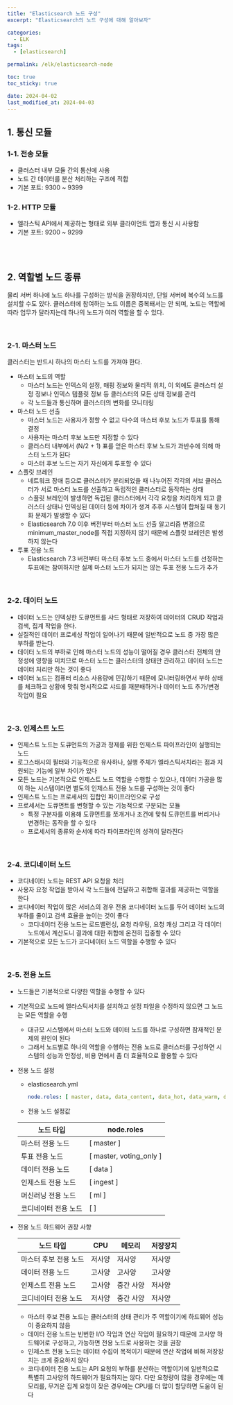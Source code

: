 ```yaml
---
title: "Elasticsearch 노드 구성"
excerpt: "Elasticsearch의 노드 구성에 대해 알아보자"

categories:
  - ELK
tags:
  - [elasticsearch]

permalink: /elk/elasticsearch-node

toc: true
toc_sticky: true

date: 2024-04-02
last_modified_at: 2024-04-03
---
```


## 1. 통신 모듈

### 1-1. 전송 모듈
- 클러스터 내부 모듈 간의 통신에 사용
- 노드 간 데이터를 분산 처리하는 구조에 적합
- 기본 포트: 9300 ~ 9399

### 1-2. HTTP 모듈
- 엘라스틱 API에서 제공하는 형태로 외부 클라이언트 앱과 통신 시 사용함
- 기본 포트: 9200 ~ 9299

<br>
<br>

## 2. 역할별 노드 종류
물리 서버 하나에 노드 하나를 구성하는 방식을 권장하지만, 단일 서버에 복수의 노드를 설치할 수도 있다.
클러스터에 참여하는 노드 이름은 중복돼서는 안 되며, 노드는 역할에 따라 업무가 달라지는데 하나의 노드가 여러 역할을 할 수 있다.

<br>

### 2-1. 마스터 노드
클러스터는 반드시 하나의 마스터 노드를 가져야 한다.

- 마스터 노드의 역할
    - 마스터 노드는 인덱스의 설정, 매핑 정보와 물리적 위치, 이 외에도 클러스터 설정 정보나 인덱스 템플릿 정보 등 클러스터의 모든 상태 정보를 관리
    - 각 노드들과 통신하며 클러스터의 변화를 모니터링
- 마스터 노드 선출
  - 마스터 노드는 사용자가 정할 수 없고 다수의 마스터 후보 노드가 투표를 통해 결정
  - 사용자는 마스터 후보 노드만 지정할 수 있다
  - 클러스터 내부에서 (N/2 + 1) 표를 얻은 마스터 후보 노드가 과반수에 의해 마스터 노드가 된다
  - 마스터 후보 노드는 자기 자신에게 투표할 수 있다
- 스플릿 브레인
  - 네트워크 장애 등으로 클러스터가 분리되었을 때 나누어진 각각의 서브 클러스터가 서로 마스터 노드를 선출하고 독립적인 클러스터로 동작하는 상태
  - 스플릿 브레인이 발생하면 독립된 클러스터에서 각각 요청을 처리하게 되고 클러스터 상태나 인덱싱된 데이터 등에 차이가 생겨 추후 시스템이 합쳐질 때 동기화 문제가 발생할 수 있다
  - Elasticsearch 7.0 이후 버전부터 마스터 노드 선출 알고리즘 변경으로 minimum_master_node를 직접 지정하지 않기 때문에 스플릿 브레인은 발생하지 않는다
- 투표 전용 노드
  - Elasticsearch 7.3 버전부터 마스터 후보 노드 중에서 마스터 노드를 선정하는 투표에는 참여하지만 실제 마스터 노드가 되지는 않는 투표 전용 노드가 추가

<br>

### 2-2. 데이터 노드
- 데이터 노드는 인덱싱한 도큐먼트를 샤드 형태로 저장하여 데이터의 CRUD 작업과 검색, 집계 작업을 한다.
- 실질적인 데이터 프로세싱 작업이 일어나기 때문에 일반적으로 노드 중 가장 많은 부하를 받는다.
- 데이터 노드의 부하로 인해 마스터 노드의 성능이 떨어질 경우 클러스터 전체의 안정성에 영향을 미치므로 마스터 노드는 클러스터의 상태만 관리하고 데이터 노드는 데이터 처리만 하는 것이 좋다
- 데이터 노드는 컴퓨터 리소스 사용량에 민감하기 때문에 모니터링하면서 부하 상태를 체크하고 상황에 맞춰 명시적으로 샤드를 재분배하거나 데이터 노드 추가/변경 작업이 필요

<br>

### 2-3. 인제스트 노드
- 인제스트 노드는 도큐먼트의 가공과 정제를 위한 인제스트 파이프라인이 실행되는 노드
- 로그스태시의 필터와 기능적으로 유사하나, 실행 주체가 엘라스틱서치라는 점과 지원되는 기능에 일부 차이가 있다
- 모든 노드는 기본적으로 인제스트 노드 역할을 수행할 수 있으나, 데이터 가공을 많이 하는 시스템이라면 별도의 인제스트 전용 노드를 구성하는 것이 좋다
- 인제스트 노드는 프로세서의 집합인 파이프라인으로 구성
- 프로세서는 도큐먼트를 변형할 수 있는 기능적으로 구분되는 모듈
  - 특정 구분자를 이용해 도큐먼트를 쪼개거나 조건에 맞춰 도큐먼트를 버리거나 변경하는 동작을 할 수 있다
  - 프로세서의 종류와 순서에 따라 파이프라인의 성격이 달라진다

<br>

### 2-4. 코디네이터 노드
- 코디네이터 노드는 REST API 요청을 처리
- 사용자 요청 작업을 받아서 각 노드들에 전달하고 취합해 결과를 제공하는 역할을 한다
- 코디네이터 작업이 많은 서비스의 경우 전용 코디네이터 노드를 두어 데이터 노드의 부하를 줄이고 검색 효율을 높이는 것이 좋다
  - 코디네이터 전용 노드는 로드밸런싱, 요청 라우팅, 요청 캐싱 그리고 각 데이터 노드에서 계산도니 결과에 대한 취합에 온전히 집중할 수 있다
- 기본적으로 모든 노드가 코디네이터 노드 역할을 수행할 수 있다

<br>

### 2-5. 전용 노드
- 노드들은 기본적으로 다양한 역할을 수행할 수 있다
- 기본적으로 노드에 엘라스틱서치를 설치하고 설정 파일을 수정하지 않으면 그 노드는 모든 역할을 수행
  - 대규모 시스템에서 마스터 노드와 데이터 노드를 하나로 구성하면 잠재적인 문제의 원인이 된다
  - 그래서 노드별로 하나의 역할을 수행하는 전용 노드로 클러스터를 구성하면 시스템의 성능과 안정성, 비용 면에서 좀 더 효율적으로 활용할 수 있다
- 전용 노드 설정
  - elasticsearch.yml
    ``` yml
    node.roles: [ master, data, data_content, data_hot, data_warm, data_cold, ingest, ml, remote_cluster_client ]
    ```
  - 전용 노드 설정값

  | 노드 타입       | node.roles              |
  |-------------|-------------------------|
  | 마스터 전용 노드   | [ master ]              |
  | 투표 전용 노드    | [ master, voting_only ] |
  | 데이터 전용 노드   | [ data ]                |
  | 인제스트 전용 노드  | [ ingest ]              |
  | 머신러닝 전용 노드  | [ ml ]                  |
  | 코디네이터 전용 노드 | [ ]                     |
- 전용 노드 하드웨어 권장 사항
  
  | 노드 타입        | CPU | 메모리 | 저장장치 |
  |--------------|-----|-----|------|
  | 마스터 후보 전용 노드 | 저사양 | 저사양 | 저사양  |
  |데이터 전용 노드|고사양|고사양|고사양|
  |인제스트 전용 노드|고사양|중간 사양|저사양|
  |코디네이터 전용 노드|저사양|중간 사양|저사양|
  - 마스터 후보 전용 노드는 클러스터의 상태 관리가 주 역할이기에 하드웨어 성능이 중요하지 않음
  - 데이터 전용 노드는 빈번한 I/O 작업과 연산 작업이 필요하기 때문에 고사양 하드웨어로 구성하고, 가능하면 전용 노드로 사용하는 것을 권장
  - 인제스트 전용 노드는 데이터 수집이 목적이기 때문에 연산 작업에 비해 저장장치는 크게 중요하지 않다
  - 코디네이터 전용 노드는 API 요청의 부하를 분산하는 역할이기에 일반적으로 특별히 고사양의 하드웨어가 필요하지는 않다. 다만 요청량이 많을 경우에는 메모리를, 무거운 집계 요청이 잦은 경우에는 CPU를 더 많이 할당하면 도움이 된다 
